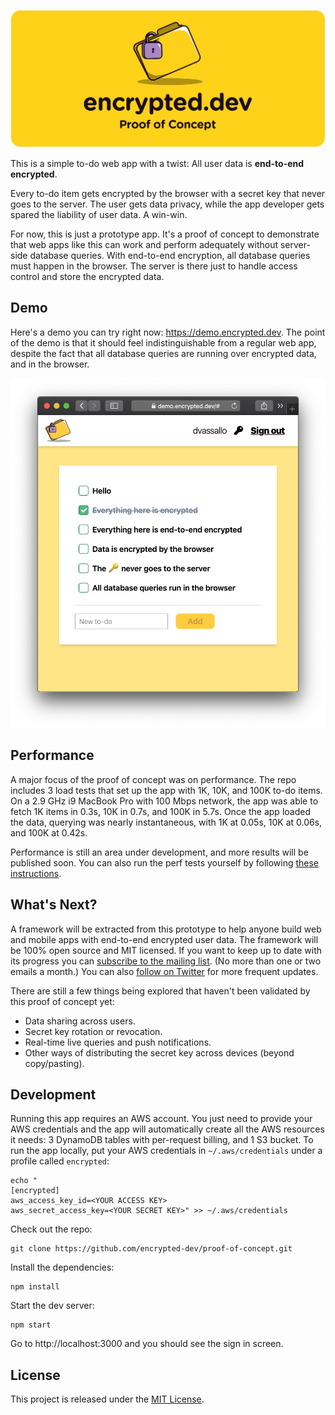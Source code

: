 [![A proof of concept for an end-to-end encrypted web developmenet framework](docs/proof_of_concept.png)](https://encrypted.dev)

This is a simple to-do web app with a twist: All user data is **end-to-end encrypted**.

Every to-do item gets encrypted by the browser with a secret key that never goes to the server. The user gets data privacy, while the app developer gets spared the liability of user data. A win-win.

For now, this is just a prototype app. It's a proof of concept to demonstrate that web apps like this can work and perform adequately without server-side database queries. With end-to-end encryption, all database queries must happen in the browser. The server is there just to handle access control and store the encrypted data.

## Demo

Here's a demo you can try right now: https://demo.encrypted.dev. The point of the demo is that it should feel indistinguishable from a regular web app, despite the fact that all database queries are running over encrypted data, and in the browser.

<p align="center">
  <a href="https://demo.encrypted.dev"><img width="649" alt="Proof of concept demo" src="docs/demo.png"></a>
</p>

## Performance

A major focus of the proof of concept was on performance. The repo includes 3 load tests that set up the app with 1K, 10K, and 100K to-do items. On a 2.9 GHz i9 MacBook Pro with 100 Mbps network, the app was able to fetch 1K items in 0.3s, 10K in 0.7s, and 100K in 5.7s. Once the app loaded the data, querying was nearly instantaneous, with 1K at 0.05s, 10K at 0.06s, and 100K at 0.42s.

Performance is still an area under development, and more results will be published soon. You can also run the perf tests yourself by following [these instructions](docs/perftest.md).

## What's Next?

A framework will be extracted from this prototype to help anyone build web and mobile apps with end-to-end encrypted user data. The framework will be 100% open source and MIT licensed. If you want to keep up to date with its progress you can [subscribe to the mailing list](https://updates.encrypted.dev/subscribe). (No more than one or two emails a month.) You can also [follow on Twitter](https://twitter.com/dvassallo) for more frequent updates.

There are still a few things being explored that haven't been validated by this proof of concept yet:

- Data sharing across users.
- Secret key rotation or revocation.
- Real-time live queries and push notifications.
- Other ways of distributing the secret key across devices (beyond copy/pasting).

## Development

Running this app requires an AWS account. You just need to provide your AWS credentials and the app will automatically create all the AWS resources it needs: 3 DynamoDB tables with per-request billing, and 1 S3 bucket. To run the app locally, put your AWS credentials in `~/.aws/credentials` under a profile called `encrypted`:

```
echo "
[encrypted]
aws_access_key_id=<YOUR ACCESS KEY>
aws_secret_access_key=<YOUR SECRET KEY>" >> ~/.aws/credentials
```

Check out the repo:

```
git clone https://github.com/encrypted-dev/proof-of-concept.git
```

Install the dependencies:

```
npm install
```

Start the dev server:

```
npm start
```

Go to http://localhost:3000 and you should see the sign in screen.

## License

This project is released under the [MIT License](LICENSE).
